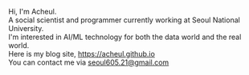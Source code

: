Hi, I'm Acheul.  
A social scientist and programmer currently working at Seoul National University.  
I'm interested in AI/ML technology for both the data world and the real world.  
Here is my blog site, https://acheul.github.io  
You can contact me via seoul605.21@gmail.com  
